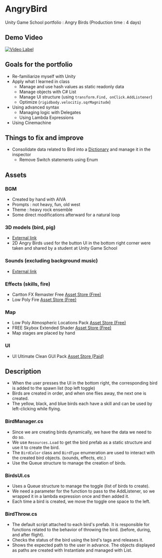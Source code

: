 # AngryBird
Unity Game School portfolio : Angry Birds (Production time : 4 days)
## Demo Video
[![Video Label](https://img.youtube.com/vi/Cj3ggTdfJUs/0.jpg)](https://www.youtube.com/watch?v=Cj3ggTdfJUs)
## Goals for the portfolio
- Re-familiarize myself with Unity
- Apply what I learned in class
  - Manage and use hash values as static readonly data
  - Manage objects with C# List
  - Manage UI structure (using `transform.Find, onClick.AddListener`)
  - Optimize (`rigidbody.velocitiy.sqrMagnitude`)
- Using advanced syntax
  - Managing logic with Delegates
  - Using Lambda Expressions
- Using Cinemachine
## Things to fix and improve
- Consolidate data related to Bird into a [Dictionary](https://assetstore.unity.com/packages/tools/utilities/serialized-dictionary-243052?locale=ko-KR) and manage it in the inspector
  - Remove Switch statements using Enum
## Assets
### BGM
- Created by hand with AIVA
- Prompts : not heavy, fun, old west
- Theme : heavy rock ensemble
- Some direct modifications afterward for a natural loop
### 3D models (bird, pig)
- [External link](https://www.models-resource.com/mobile/angrybirdsgo/)
- 2D Angry Birds used for the button UI in the bottom right corner were taken and shared by a student at Unity Game School
### Sounds (excluding background music)  
- [External link](https://www.sounds-resource.com/mobile/angrybirdsepic/sound/3940/)
### Effects (skills, fire)
- Cartton FX Remaster Free [Asset Store (Free)](https://assetstore.unity.com/packages/vfx/particles/cartoon-fx-remaster-free-109565)
- Low Poly Fire [Asset Store (Free)](https://assetstore.unity.com/packages/vfx/particles/fire-explosions/low-poly-fire-244190)
### Map
- Low Poly Atmospheric Locations Pack [Asset Store (Free)](https://assetstore.unity.com/packages/3d/environments/landscapes/low-poly-atmospheric-locations-pack-278928)
- FREE Skybox Extended Shader [Asset Store (Free)](https://assetstore.unity.com/packages/vfx/shaders/free-skybox-extended-shader-107400)
- Map stages are placed by hand
### UI
- UI Ultimate Clean GUI Pack [Asset Store (Paid)](https://assetstore.unity.com/packages/2d/gui/ultimate-clean-gui-pack-154574)
## Description
- When the user presses the UI in the bottom right, the corresponding bird is added to the spawn list (top left toggle)
- Birds are created in order, and when one flies away, the next one is created.
- The yellow, black, and blue birds each have a skill and can be used by left-clicking while flying.
### BirdManager.cs
- Since we are creating birds dynamically, we have the data we need to do so.
- We use `Resources.Load` to get the bird prefab as a static structure and use it to create the bird.
- The `BirdColor` class and `BirdType` enumeration are used to interact with the created bird objects. (sounds, effects, etc.)
- Use the Queue structure to manage the creation of birds.
### BirdsUI.cs
- Uses a Queue structure to manage the toggle (list of birds to create).
- We need a parameter for the function to pass to the AddListener, so we wrapped it in a lambda expression once and then added it.
- Each time a bird is created, we move the toggle one space to the left. 
### BirdThrow.cs
- The default script attached to each bird's prefab. It is responsible for functions related to the behavior of throwing the bird. (before, during, and after flight).
- Checks the status of the bird using the bird's tags and releases it.
- Shows the expected path to the user in advance. The objects displayed as paths are created with Instantiate and managed with List.
